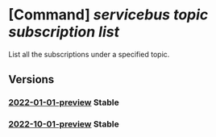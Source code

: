 # [Command] _servicebus topic subscription list_

List all the subscriptions under a specified topic.

## Versions

### [2022-01-01-preview](/Resources/mgmt-plane/L3N1YnNjcmlwdGlvbnMve30vcmVzb3VyY2Vncm91cHMve30vcHJvdmlkZXJzL21pY3Jvc29mdC5zZXJ2aWNlYnVzL25hbWVzcGFjZXMve30vdG9waWNzL3t9L3N1YnNjcmlwdGlvbnM=/2022-01-01-preview.xml) **Stable**

<!-- mgmt-plane /subscriptions/{}/resourcegroups/{}/providers/microsoft.servicebus/namespaces/{}/topics/{}/subscriptions 2022-01-01-preview -->

### [2022-10-01-preview](/Resources/mgmt-plane/L3N1YnNjcmlwdGlvbnMve30vcmVzb3VyY2Vncm91cHMve30vcHJvdmlkZXJzL21pY3Jvc29mdC5zZXJ2aWNlYnVzL25hbWVzcGFjZXMve30vdG9waWNzL3t9L3N1YnNjcmlwdGlvbnM=/2022-10-01-preview.xml) **Stable**

<!-- mgmt-plane /subscriptions/{}/resourcegroups/{}/providers/microsoft.servicebus/namespaces/{}/topics/{}/subscriptions 2022-10-01-preview -->
